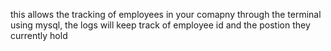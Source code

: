 this allows the tracking of employees in your comapny through the terminal using mysql, the logs will keep track of employee id and the postion they currently hold
